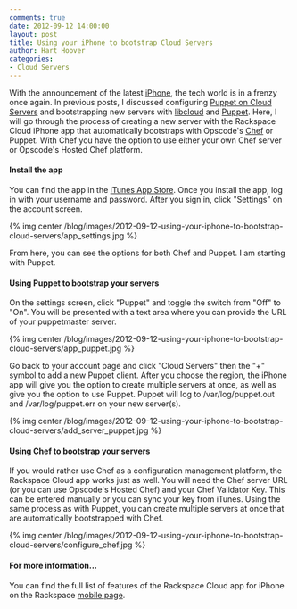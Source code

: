 ```yaml
---
comments: true
date: 2012-09-12 14:00:00
layout: post
title: Using your iPhone to bootstrap Cloud Servers
author: Hart Hoover
categories:
- Cloud Servers
---
```


With the announcement of the latest [iPhone](http://www.apple.com/iphone/), the tech world is in a frenzy once again. In previous posts, I discussed configuring [Puppet on Cloud Servers](http://devops.rackspace.com/using-puppet-with-cloud-servers.html) and bootstrapping new servers with [libcloud](http://libcloud.apache.org/) and [Puppet](http://puppetlabs.com/puppet/what-is-puppet/). Here, I will go through the process of creating a new server with the Rackspace Cloud iPhone app that automatically bootstraps with Opscode's [Chef](http://opscode.com) or Puppet. With Chef you have the option to use either your own Chef server or Opscode's Hosted Chef platform.
<!-- more -->

#### Install the app

You can find the app in the [iTunes App Store](http://itunes.apple.com/us/app/rackspace-cloud/id327870903?mt=8). Once you install the app, log in with your username and password. After you sign in, click "Settings" on the account screen.

{% img center /blog/images/2012-09-12-using-your-iphone-to-bootstrap-cloud-servers/app_settings.jpg %}

From here, you can see the options for both Chef and Puppet. I am starting with Puppet.

#### Using Puppet to bootstrap your servers

On the settings screen, click "Puppet" and toggle the switch from "Off" to "On". You will be presented with a text area where you can provide the URL of your puppetmaster server.

{% img center /blog/images/2012-09-12-using-your-iphone-to-bootstrap-cloud-servers/app_puppet.jpg %}

Go back to your account page and click "Cloud Servers" then the "+" symbol to add a new Puppet client. After you choose the region, the iPhone app will give you the option to create multiple servers at once, as well as give you the option to use Puppet. Puppet will log to /var/log/puppet.out and /var/log/puppet.err on your new server(s).

{% img center /blog/images/2012-09-12-using-your-iphone-to-bootstrap-cloud-servers/add_server_puppet.jpg %}

#### Using Chef to bootstrap your servers

If you would rather use Chef as a configuration management platform, the Rackspace Cloud app works just as well. You will need the Chef server URL (or you can use Opscode's Hosted Chef) and your Chef Validator Key. This can be entered manually or you can sync your key from iTunes. Using the same process as with Puppet, you can create multiple servers at once that are automatically bootstrapped with Chef.

{% img center /blog/images/2012-09-12-using-your-iphone-to-bootstrap-cloud-servers/configure_chef.jpg %}

#### For more information...

You can find the full list of features of the Rackspace Cloud app for iPhone on the Rackspace [mobile page](http://www.rackspace.com/cloud/mobile/).
